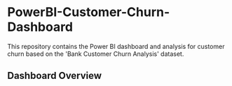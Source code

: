 # PowerBI-Customer-Churn-Dashboard
This repository contains the Power BI dashboard and analysis for customer churn based on the 'Bank Customer Churn Analysis' dataset.

## Dashboard Overview
